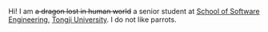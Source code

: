 Hi! I am ~~a dragon lost in human world~~ a senior student at [School of Software Engineering](http://sse.tongji.edu.cn/), [Tongji University](https://www.tongji.edu.cn/). I do not like parrots.